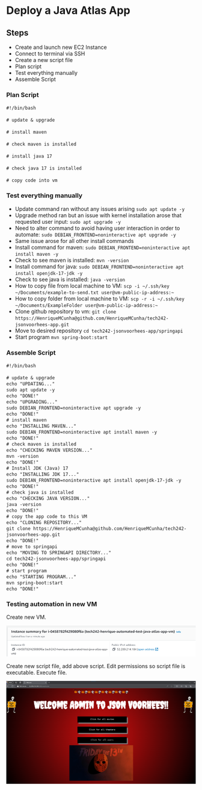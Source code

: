 # Deploy a Java Atlas App

## Steps

* Create and launch new EC2 Instance
* Connect to terminal via SSH
* Create a new script file
* Plan script
* Test everything manually
* Assemble Script

### Plan Script

  ```
  #!/bin/bash 

  # update & upgrade

  # install maven

  # check maven is installed

  # install java 17

  # check java 17 is installed

  # copy code into vm
  ```

  ### Test everything manually

  * Update command ran without any issues arising `sudo apt update -y`
  * Upgrade method ran but an issue with kernel installation arose that requested user input: `sudo apt upgrade -y`
  * Need to alter command to avoid having user interaction in order to automate: `sudo DEBIAN_FRONTEND=noninteractive apt upgrade -y`
  * Same issue arose for all other install commands
  * Install command for maven: `sudo DEBIAN_FRONTEND=noninteractive apt install maven -y`
  * Check to see maven is installed: `mvn -version`
  * Install command for java: `sudo DEBIAN_FRONTEND=noninteractive apt install openjdk-17-jdk -y`
  * Check to see java is installed: `java -version`
  * How to copy file from local machine to VM: `scp -i ~/.ssh/key ~/Documents/example-to-send.txt user@vm-public-ip-address:~`
  * How to copy folder from local machine to VM: `scp -r -i ~/.ssh/key ~/Documents/ExampleFolder user@vm-public-ip-address:~`
  * Clone github repository to vm: `git clone https://HenriqueMCunha@github.com/HenriqueMCunha/tech242-jsonvoorhees-app.git`
  * Move to desired repository `cd tech242-jsonvoorhees-app/springapi`
  * Start program `mvn spring-boot:start`

### Assemble Script

```
#!/bin/bash

# update & upgrade
echo "UPDATING..."
sudo apt update -y
echo "DONE!"
echo "UPGRADING..."
sudo DEBIAN_FRONTEND=noninteractive apt upgrade -y
echo "DONE!"
# install maven
echo "INSTALLING MAVEN..."
sudo DEBIAN_FRONTEND=noninteractive apt install maven -y
echo "DONE!"
# check maven is installed
echo "CHECKING MAVEN VERSION..."
mvn -version
echo "DONE!"
# Install JDK (Java) 17
echo "INSTALLING JDK 17..."
sudo DEBIAN_FRONTEND=noninteractive apt install openjdk-17-jdk -y
echo "DONE!"
# check java is installed
echo "CHECKING JAVA VERSION..."
java -version
echo "DONE!"
# copy the app code to this VM
echo "CLONING REPOSITORY..."
git clone https://HenriqueMCunha@github.com/HenriqueMCunha/tech242-jsonvoorhees-app.git
echo "DONE!"
# move to springapi
echo "MOVING TO SPRINGAPI DIRECTORY..."
cd tech242-jsonvoorhees-app/springapi
echo "DONE!"
# start program
echo "STARTING PROGRAM..."
mvn spring-boot:start
echo "DONE!"

```

### Testing automation in new VM

Create new VM.


![Screenshot-ec2-automated.png](../readme-images/Screenshot-ec2-automated.png)

Create new script file, add above script.
Edit permissions so script file is executable.
Execute file.

![Screenshot-ec2-automated-successful.png](../readme-images/Screenshot-ec2-automated-successful.png)